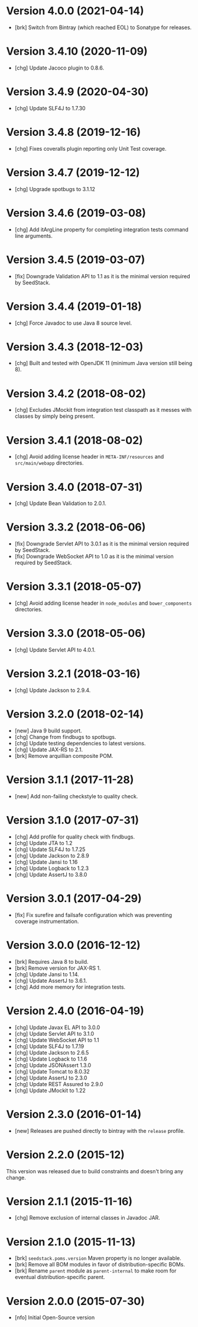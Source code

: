 # Version 4.0.0 (2021-04-14)

* [brk] Switch from Bintray (which reached EOL) to Sonatype for releases.

# Version 3.4.10 (2020-11-09)

* [chg] Update Jacoco plugin to 0.8.6.

# Version 3.4.9 (2020-04-30)

* [chg] Update SLF4J to 1.7.30

# Version 3.4.8 (2019-12-16)

* [chg] Fixes coveralls plugin reporting only Unit Test coverage. 

# Version 3.4.7 (2019-12-12)

* [chg] Upgrade spotbugs to 3.1.12

# Version 3.4.6 (2019-03-08)

* [chg] Add itArgLine property for completing integration tests command line arguments.

# Version 3.4.5 (2019-03-07)

* [fix] Downgrade Validation API to 1.1 as it is the minimal version required by SeedStack. 

# Version 3.4.4 (2019-01-18)

* [chg] Force Javadoc to use Java 8 source level.

# Version 3.4.3 (2018-12-03)

* [chg] Built and tested with OpenJDK 11 (minimum Java version still being 8).

# Version 3.4.2 (2018-08-02)

* [chg] Excludes JMockit from integration test classpath as it messes with classes by simply being present.
 
# Version 3.4.1 (2018-08-02)

* [chg] Avoid adding license header in `META-INF/resources` and `src/main/webapp` directories.

# Version 3.4.0 (2018-07-31)

* [chg] Update Bean Validation to 2.0.1.

# Version 3.3.2 (2018-06-06)

* [fix] Downgrade Servlet API to 3.0.1 as it is the minimal version required by SeedStack. 
* [fix] Downgrade WebSocket API to 1.0 as it is the minimal version required by SeedStack. 

# Version 3.3.1 (2018-05-07)

* [chg] Avoid adding license header in `node_modules` and `bower_components` directories.

# Version 3.3.0 (2018-05-06)

* [chg] Update Servlet API to 4.0.1.

# Version 3.2.1 (2018-03-16)

* [chg] Update Jackson to 2.9.4.

# Version 3.2.0 (2018-02-14)

* [new] Java 9 build support.
* [chg] Change from findbugs to spotbugs.
* [chg] Update testing dependencies to latest versions.
* [chg] Update JAX-RS to 2.1.
* [brk] Remove arquillian composite POM.

# Version 3.1.1 (2017-11-28)

* [new] Add non-failing checkstyle to quality check.

# Version 3.1.0 (2017-07-31)

* [chg] Add profile for quality check with findbugs.
* [chg] Update JTA to 1.2
* [chg] Update SLF4J to 1.7.25
* [chg] Update Jackson to 2.8.9
* [chg] Update Jansi to 1.16
* [chg] Update Logback to 1.2.3
* [chg] Update AssertJ to 3.8.0

# Version 3.0.1 (2017-04-29)

* [fix] Fix surefire and failsafe configuration which was preventing coverage instrumentation.

# Version 3.0.0 (2016-12-12)

* [brk] Requires Java 8 to build.
* [brk] Remove version for JAX-RS 1.
* [chg] Update Jansi to 1.14.
* [chg] Update AssertJ to 3.6.1.
* [chg] Add more memory for integration tests.

# Version 2.4.0 (2016-04-19)

* [chg] Update Javax EL API to 3.0.0
* [chg] Update Servlet API to 3.1.0
* [chg] Update WebSocket API to 1.1
* [chg] Update SLF4J to 1.7.19
* [chg] Update Jackson to 2.6.5
* [chg] Update Logback to 1.1.6
* [chg] Update JSONAssert 1.3.0
* [chg] Update Tomcat to 8.0.32
* [chg] Update AssertJ to 2.3.0
* [chg] Update REST Assured to 2.9.0
* [chg] Update JMockit to 1.22

# Version 2.3.0 (2016-01-14)

* [new] Releases are pushed directly to bintray with the `release` profile.

# Version 2.2.0 (2015-12)

This version was released due to build constraints and doesn't bring any change.

# Version 2.1.1 (2015-11-16)

* [chg] Remove exclusion of internal classes in Javadoc JAR.

# Version 2.1.0 (2015-11-13)

* [brk] `seedstack.poms.version` Maven property is no longer available. 
* [brk] Remove all BOM modules in favor of distribution-specific BOMs.
* [brk] Rename `parent` module as `parent-internal` to make room for eventual distribution-specific parent.  

# Version 2.0.0 (2015-07-30)

* [nfo] Initial Open-Source version 
